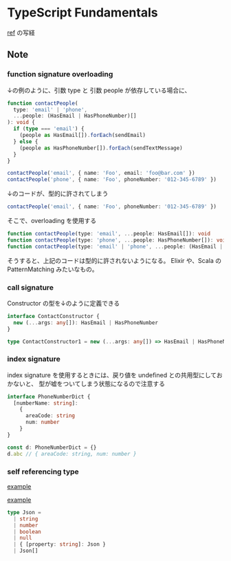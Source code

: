 # TypeScript Fundamentals

[ref](https://frontendmasters.com/courses/typescript-v2) の写経

## Note

### function signature overloading

↓の例のように、引数 type と 引数 people が依存している場合に、

```typescript
function contactPeople(
  type: 'email' | 'phone',
  ...people: (HasEmail | HasPhoneNumber)[]
): void {
  if (type === 'email') {
    (people as HasEmail[]).forEach(sendEmail)
  } else {
    (people as HasPhoneNumber[]).forEach(sendTextMessage)
  }
}

contactPeople('email', { name: 'Foo', email: 'foo@bar.com' })
contactPeople('phone', { name: 'Foo', phoneNumber: '012-345-6789' })
```

↓のコードが、型的に許されてしまう

```typescript
contactPeople('email', { name: 'Foo', phoneNumber: '012-345-6789' })
```

そこで、overloading を使用する

```typescript
function contactPeople(type: 'email', ...people: HasEmail[]): void
function contactPeople(type: 'phone', ...people: HasPhoneNumber[]): void
function contactPeople(type: 'email' | 'phone', ...people: (HasEmail | HasPhoneNumber)[]): void { ... }
```

そうすると、上記のコードは型的に許されないようになる。
Elixir や、Scala の PatternMatching みたいなもの。

### call signature

Constructor の型を↓のように定義できる

```typescript
interface ContactConstructor {
  new (...args: any[]): HasEmail | HasPhoneNumber
}

type ContactConstructor1 = new (...args: any[]) => HasEmail | HasPhoneNumber
```

### index signature

index signature を使用するときには、戻り値を undefined との共用型にしておかないと、
型が嘘をついてしまう状態になるので注意する

```typescript
interface PhoneNumberDict {
  [numberName: string]:
    {
      areaCode: string
      num: number
    }
}

const d: PhoneNumberDict = {}
d.abc // { areaCode: string, num: number }
```

### self referencing type

[example](https://www.typescriptlang.org/ja/play?#code/PTAEn6GQShkdYZCSGR-eUGIMhpBkoZ4ZyB+GQqwyHKGTgnQwIqD2DILoMgMQyB6DBYHYMg+laC-AbYGxKgIL6DWDILnyg0QyAWDIGUGQLEMgGQZAQgyAohkB+DIE0GQEAMAWABQIUAGYAdAHZA5gwlAgAwAXAJ4AHAKagAhgBsAllYDOHQEWpMnu1qJAhgz67AO0NzACcAMysAY3MOEkArBkARBnYRQCklQBM05VVAVQYKKUB1BkB9BkUlDLABCg5AEwZ4wDMGWkBnKMAGXxJzAA8rAFtTG3MALhMLRwBaADchgKCwyPNHWEAh5UBzR1zqwHkGQAMGTPiiktBAU7lAWSUDQCztQEr-JfieQGj1QCvAwGV5WkBQxUALhJ1tk7PLufn3AT4SHUBZBikgG0GQDJDDoCkVVGUSOgsHhCDFABragAp1XIJdg6ST6baAPbVAP4J7higEQdXK0QDSRoBk1JEgFH9QCBkeDCsptoBo+UAEgyABwZ9DtANByJE0ADY9IB87UAMhEA4EgnrKfqWABqtgAruYAPLBACCwWCVmMAB4ACoAPlAAF5QHrQAAfUAarW6+U2JWqm3a-UGg0AbiZKjAMus9icfHGIXCUVggBFfQD+DIAIFUA8QxA-L4wBq3iRtoBCa1ogAiGRCxQBBDLQGUVffbHerNdqAEyuk1my3WsvGZWhYsq0u212epRByZROu2xvNp31qutIL+AAmjl7LoHrYrrqNAG8AL5eqGsNi0NIcDMSfRXQDVcZ9vnwdAApADKyoAcrBAKDKgBujQAhbhxXsdxfIvb7T44APb+auOIYwQBAA5rW-gKu0ABGIS1lBP4-t0Vj-laEE2DYtbfn+ADaAC6tYLqA2EANbmMYPSgIBwH+CBuEUVh-5Lh2ygRH+gGgK0HRdOY56GFYhgKo4F7XvRv7-qaC7KKA1jDFYdg2FYUHdBRQFKgANFJoCCSE-gdL0oAAESnuYyGDDYP4KqYBkaUo0nBAh7QUZJtnSaAuntPpBkABJ2CBAAWETBNMhjWZp0mqAxFyuIADqawIAv-GAAVKAIJGFoCqJZY78fpAAUACUJqLiuLlLjZTGrmAmhaIAmwyYOAgASTrQgBXDI1hCAHMMmCABMMfAAAoAEo6DugBYmsstA-CIgBm2oAngyyFK3rbH5hiGKYjg9CAY7mMMSk-iBjgaO0diBT+v6hIYGise0wAyo4gV2KYhjAMh-gWf4ESgYMV03XdgxqIMWjAPNi3LatwAgXYhh+QqUFnT+F37Ydx33XqZg8Z992mAq6HAGoagAAwAKw40AA)

[example](https://devblogs.microsoft.com/typescript/announcing-typescript-3-7/#more-recursive-type-aliases)

```typescript
type Json =
  | string
  | number
  | boolean
  | null
  | { [property: string]: Json }
  | Json[]
```
